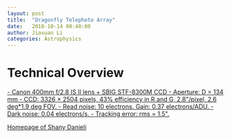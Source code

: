 ```yaml
---
layout: post
title:  "Dragonfly Telephoto Array"
date:   2018-10-14 00:40:00
author: Jiaxuan Li
categories: Astrophysics
---
```


# Technical Overview
<a href="http://iopscience.iop.org/article/10.1086/674875/pdf">
- Canon 400mm f/2.8 IS II lens + SBIG STF-8300M CCD
- Aperture: D = 134 mm
- CCD: 3326 × 2504 pixels, 43% efficiency in R and G, 2.8"/pixel, 2.6 deg*1.9 deg FOV.
- Read noise: 10 electrons. Gain: 0.37 electrons/ADU. 
- Dark noise: 0.04 electrons/s.
- Tracking error: rms = 1.5".

[Homepage of Shany Danieli](http://www.shanydanieli.com/dragonfly/)